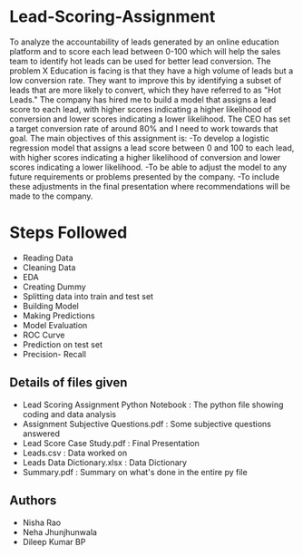 # Lead-Scoring-Assignment
To analyze the accountability of leads generated by an online education platform and to score each lead between 0-100 which will help the sales team to identify hot leads can be used for better lead conversion. 
The problem X Education is facing is that they have a high volume of leads but a low conversion rate. They want to improve this by identifying a subset of leads that are more likely to convert, which they have referred to as "Hot Leads." The company has hired me to build a model that assigns a lead score to each lead, with higher scores indicating a higher likelihood of conversion and lower scores indicating a lower likelihood. The CEO has set a target conversion rate of around 80% and I need to work towards that goal.
The main objectives of this assignment is:
-To develop a logistic regression model that assigns a lead score between 0 and 100 to each lead, with higher scores indicating a higher likelihood of conversion and lower scores indicating a lower likelihood.
-To be able to adjust the model to any future requirements or problems presented by the company.
-To include these adjustments in the final presentation where recommendations will be made to the company.
# Steps Followed
- Reading Data
- Cleaning Data
- EDA
- Creating Dummy
- Splitting data into train and test set
- Building Model
- Making Predictions
- Model Evaluation
- ROC Curve
- Prediction on test set
- Precision- Recall
## Details of files given
- Lead Scoring Assignment Python Notebook : The python file showing coding and data analysis
- Assignment Subjective Questions.pdf : Some subjective questions answered
- Lead Score Case Study.pdf : Final Presentation
- Leads.csv : Data worked on
- Leads Data Dictionary.xlsx : Data Dictionary
- Summary.pdf : Summary on what's done in the entire py file
## Authors
- Nisha Rao
- Neha Jhunjhunwala
- Dileep Kumar BP
